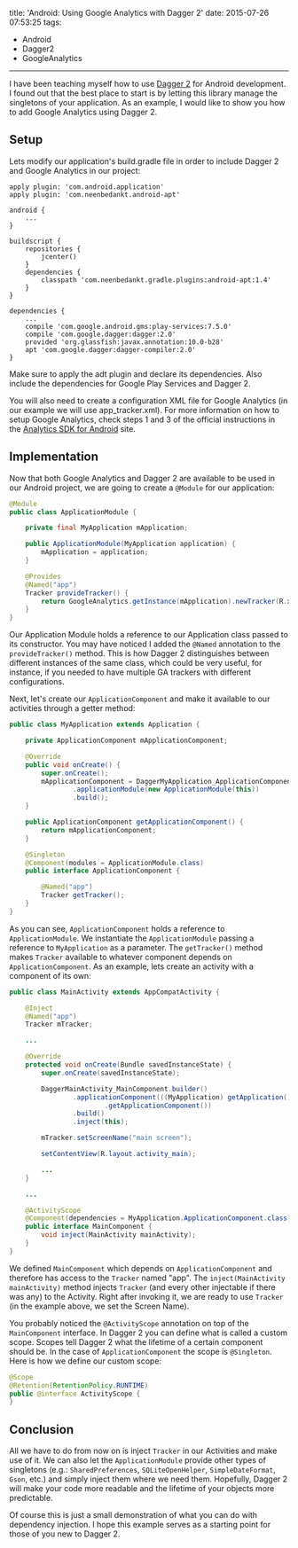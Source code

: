title: 'Android: Using Google Analytics with Dagger 2'
date: 2015-07-26 07:53:25
tags:
- Android
- Dagger2
- GoogleAnalytics
---
I have been teaching myself how to use [Dagger 2](http://google.github.io/dagger/) for Android development. I found out that the best place to start is by letting this library manage the singletons of your application. As an example, I would like to show you how to add Google Analytics using Dagger 2.

Setup
------------

Lets modify our application's build.gradle file in order to include Dagger 2 and Google Analytics in our project:

```Gradle
apply plugin: 'com.android.application'
apply plugin: 'com.neenbedankt.android-apt'

android {
    ...
}

buildscript {
    repositories {
        jcenter()
    }
    dependencies {
        classpath 'com.neenbedankt.gradle.plugins:android-apt:1.4'
    }
}

dependencies {
    ...
    compile 'com.google.android.gms:play-services:7.5.0'
    compile 'com.google.dagger:dagger:2.0'
    provided 'org.glassfish:javax.annotation:10.0-b28'
    apt 'com.google.dagger:dagger-compiler:2.0'
}
```

Make sure to apply the adt plugin and declare its dependencies. Also include the dependencies for Google Play Services and Dagger 2.

You will also need to create a configuration XML file for Google Analytics (in our example we will use app_tracker.xml). For more information on how to setup Google Analytics, check steps 1 and 3 of the official instructions in the [Analytics SDK for Android](https://developers.google.com/analytics/devguides/collection/android/v4/) site.

Implementation
--------------

Now that both Google Analytics and Dagger 2 are available to be used in our Android project, we are going to create a `@Module` for our application:

```Java
@Module
public class ApplicationModule {

    private final MyApplication mApplication;

    public ApplicationModule(MyApplication application) {
        mApplication = application;
    }

    @Provides
    @Named("app")
    Tracker provideTracker() {
        return GoogleAnalytics.getInstance(mApplication).newTracker(R.xml.app_tracker);
    }
}
```

Our Application Module holds a reference to our Application class passed to its constructor. You may have noticed I added the `@Named` annotation to the `provideTracker()` method. This is how Dagger 2 distinguishes between different instances of the same class, which could be very useful, for instance, if you needed to have multiple GA trackers with different configurations.

Next, let's create our `ApplicationComponent` and make it available to our activities through a getter method:

```Java
public class MyApplication extends Application {

    private ApplicationComponent mApplicationComponent;

    @Override
    public void onCreate() {
        super.onCreate();
        mApplicationComponent = DaggerMyApplication_ApplicationComponent.builder()
                .applicationModule(new ApplicationModule(this))
                .build();
    }

    public ApplicationComponent getApplicationComponent() {
        return mApplicationComponent;
    }

    @Singleton
    @Component(modules = ApplicationModule.class)
    public interface ApplicationComponent {

        @Named("app")
        Tracker getTracker();
    }
}
```

As you can see, `ApplicationComponent` holds a reference to `ApplicationModule`. We instantiate the `ApplicationModule` passing a reference to `MyApplication` as a parameter. The `getTracker()` method makes `Tracker` available to whatever component depends on `ApplicationComponent`. As an example, lets create an activity with a component of its own:

```Java
public class MainActivity extends AppCompatActivity {

    @Inject
    @Named("app")
    Tracker mTracker;

    ...

    @Override
    protected void onCreate(Bundle savedInstanceState) {
        super.onCreate(savedInstanceState);

        DaggerMainActivity_MainComponent.builder()
                .applicationComponent(((MyApplication) getApplication())
                        .getApplicationComponent())
                .build()
                .inject(this);

        mTracker.setScreenName("main screen");

        setContentView(R.layout.activity_main);

        ...
    }

    ...

    @ActivityScope
    @Component(dependencies = MyApplication.ApplicationComponent.class)
    public interface MainComponent {
        void inject(MainActivity mainActivity);
    }
}
```

We defined `MainComponent` which depends on `ApplicationComponent` and therefore has access to the `Tracker` named "app".
The `inject(MainActivity mainActivity)` method injects `Tracker` (and every other injectable if there was any) to the Activity. Right after invoking it, we are ready to use `Tracker` (in the example above, we set the Screen Name).

You probably noticed the `@ActivityScope` annotation on top of the `MainComponent` interface. In Dagger 2 you can define what is called a custom scope. Scopes tell Dagger 2 what the lifetime of a certain component should be. In the case of `ApplicationComponent` the scope is `@Singleton`. Here is how we define our custom scope:

```Java
@Scope
@Retention(RetentionPolicy.RUNTIME)
public @interface ActivityScope {
}
```

Conclusion
----------

All we have to do from now on is inject `Tracker` in our Activities and make use of it. We can also let the `ApplicationModule` provide other types of singletons (e.g.: `SharedPreferences`, `SQLiteOpenHelper`, `SimpleDateFormat`, `Gson`, etc.) and simply inject them where we need them. Hopefully, Dagger 2 will make your code more readable and the lifetime of your objects more predictable.

Of course this is just a small demonstration of what you can do with dependency injection. I hope this example serves as a starting point for those of you new to Dagger 2.
